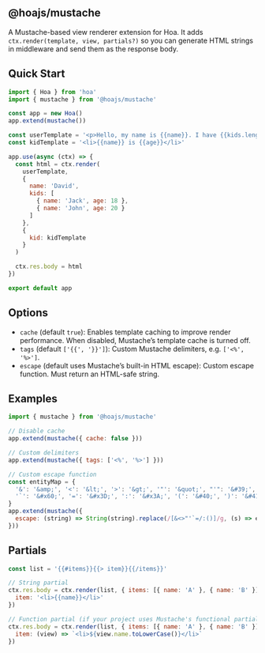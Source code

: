 ## @hoajs/mustache

A Mustache-based view renderer extension for Hoa. It adds `ctx.render(template, view, partials?)` so you can generate HTML strings in middleware and send them as the response body.

## Quick Start

```js
import { Hoa } from 'hoa'
import { mustache } from '@hoajs/mustache'

const app = new Hoa()
app.extend(mustache())

const userTemplate = '<p>Hello, my name is {{name}}. I have {{kids.length}} kids:</p><ul>{{#kids}}{{> kid}}{{/kids}}</ul>'
const kidTemplate = '<li>{{name}} is {{age}}</li>'

app.use(async (ctx) => {
  const html = ctx.render(
    userTemplate,
    {
      name: 'David',
      kids: [
        { name: 'Jack', age: 18 },
        { name: 'John', age: 20 }
      ]
    },
    {
      kid: kidTemplate
    }
  )

  ctx.res.body = html
})

export default app
```

## Options

- `cache` (default `true`): Enables template caching to improve render performance. When disabled, Mustache’s template cache is turned off.
- `tags` (default `['{{', '}}']`): Custom Mustache delimiters, e.g. `['<%', '%>']`.
- `escape` (default uses Mustache’s built-in HTML escape): Custom escape function. Must return an HTML-safe string.

## Examples

```js
import { mustache } from '@hoajs/mustache'

// Disable cache
app.extend(mustache({ cache: false }))

// Custom delimiters
app.extend(mustache({ tags: ['<%', '%>'] }))

// Custom escape function
const entityMap = {
  '&': '&amp;', '<': '&lt;', '>': '&gt;', '"': '&quot;', "'": '&#39;', '/': '&#x2F;',
  '`': '&#x60;', '=': '&#x3D;', ':': '&#x3A;', '(': '&#40;', ')': '&#41;'
}
app.extend(mustache({
  escape: (string) => String(string).replace(/[&<>"'`=/:()]/g, (s) => entityMap[s])
}))
```

## Partials

```js
const list = '{{#items}}{{> item}}{{/items}}'

// String partial
ctx.res.body = ctx.render(list, { items: [{ name: 'A' }, { name: 'B' }] }, {
  item: '<li>{{name}}</li>'
})

// Function partial (if your project uses Mustache's functional partials)
ctx.res.body = ctx.render(list, { items: [{ name: 'A' }, { name: 'B' }] }, {
  item: (view) => `<li>${view.name.toLowerCase()}</li>`
})
```
